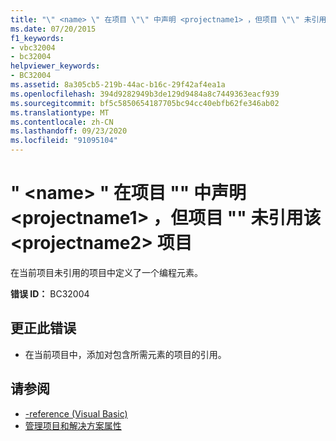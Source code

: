 ```yaml
---
title: "\" <name> \" 在项目 \"\" 中声明 <projectname1> ，但项目 \"\" 未引用该 <projectname2> 项目"
ms.date: 07/20/2015
f1_keywords:
- vbc32004
- bc32004
helpviewer_keywords:
- BC32004
ms.assetid: 8a305cb5-219b-44ac-b16c-29f42af4ea1a
ms.openlocfilehash: 394d9282949b3de129d9484a8c7449363eacf939
ms.sourcegitcommit: bf5c5850654187705bc94cc40ebfb62fe346ab02
ms.translationtype: MT
ms.contentlocale: zh-CN
ms.lasthandoff: 09/23/2020
ms.locfileid: "91095104"
---
```

# <a name="name-is-declared-in-project-projectname1-which-is-not-referenced-by-project-projectname2"></a>" \<name> " 在项目 "" 中声明 \<projectname1> ，但项目 "" 未引用该 \<projectname2> 项目

在当前项目未引用的项目中定义了一个编程元素。  
  
 **错误 ID：** BC32004  
  
## <a name="to-correct-this-error"></a>更正此错误  
  
- 在当前项目中，添加对包含所需元素的项目的引用。  
  
## <a name="see-also"></a>请参阅

- [-reference (Visual Basic)](../reference/command-line-compiler/reference.md)
- [管理项目和解决方案属性](/visualstudio/ide/managing-project-and-solution-properties)
